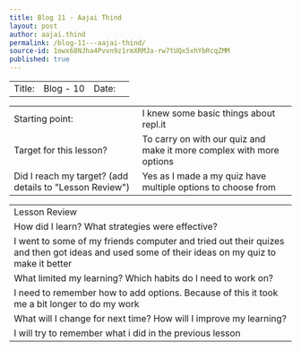 ```yaml
---
title: Blog 11 - Aajai Thind
layout: post
author: aajai.thind
permalink: /blog-11---aajai-thind/
source-id: 1owx68NJha4Pvvn9z1rmXRMJa-rw7tUQx5xhYbRcqZMM
published: true
---
```

<table>
  <tr>
    <td>Title:  </td>
    <td>Blog - 10</td>
    <td> Date:  </td>
    <td></td>
  </tr>
</table>


<table>
  <tr>
    <td>Starting point:</td>
    <td>I knew some basic things about repl.it</td>
  </tr>
  <tr>
    <td>Target for this lesson?</td>
    <td>To carry on with our quiz and make it more complex with more options</td>
  </tr>
  <tr>
    <td>Did I reach my target? 
(add details to "Lesson Review")</td>
    <td>Yes as I made a my quiz have multiple options to choose from
</td>
  </tr>
</table>


<table>
  <tr>
    <td>Lesson Review</td>
  </tr>
  <tr>
    <td>How did I learn? What strategies were effective? </td>
  </tr>
  <tr>
    <td>I went to some of my friends computer and tried out their quizes and then got ideas and used some of their ideas on my quiz to make it better</td>
  </tr>
  <tr>
    <td>What limited my learning? Which habits do I need to work on? </td>
  </tr>
  <tr>
    <td>I need to remember how to add options. Because of this it took me a bit longer to do my work</td>
  </tr>
  <tr>
    <td>What will I change for next time? How will I improve my learning?</td>
  </tr>
  <tr>
    <td>I will try to remember what i did in the previous lesson</td>
  </tr>
</table>


